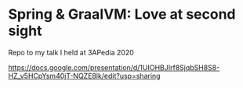 # Spring & GraaIVM: Love at second sight
Repo to my talk I held at 3APedia 2020

https://docs.google.com/presentation/d/1UIOHBJIrf8SjqbSH8S8-HZ_v5HCpYsm40jT-NQZE8lk/edit?usp=sharing
